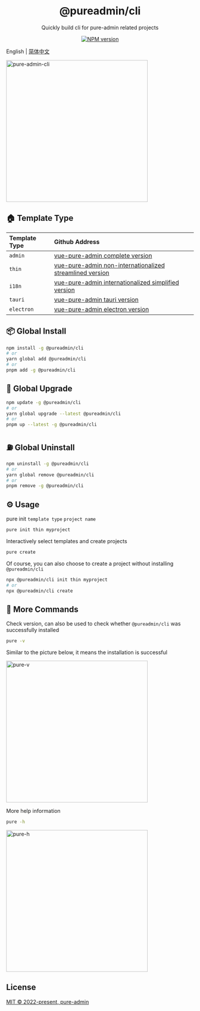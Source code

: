 <h1 align="center">@pureadmin/cli</h1>
<p align="center">Quickly build cli for pure-admin related projects</p>

<p align="center">
<a href="https://www.npmjs.com/package/@pureadmin/cli" target="__blank"><img src="https://img.shields.io/npm/v/@pureadmin/cli?color=a1b858&label=" alt="NPM version"></a>
</p>

English | [简体中文](./README.md)

<img src="https://xiaoxian521.github.io/hyperlink/gif/pure-admin-cli.gif" alt="pure-admin-cli" width="380" />

## 🏠 Template Type

| **Template Type** | **Github Address**                                                                                             |
| :---------------- | :------------------------------------------------------------------------------------------------------------- |
| `admin`           | [vue-pure-admin complete version](https://github.com/pure-admin/vue-pure-admin)                                |
| `thin`            | [vue-pure-admin non-internationalized streamlined version](https://github.com/pure-admin/pure-admin-thin)      |
| `i18n`            | [vue-pure-admin internationalized simplified version](https://github.com/pure-admin/pure-admin-thin/tree/i18n) |
| `tauri`           | [vue-pure-admin tauri version](https://github.com/pure-admin/tauri-pure-admin)                                 |
| `electron`        | [vue-pure-admin electron version](https://github.com/pure-admin/electron-pure-admin)                           |

## 📦 Global Install

```bash
npm install -g @pureadmin/cli
# or
yarn global add @pureadmin/cli
# or
pnpm add -g @pureadmin/cli
```

## 🚀 Global Upgrade

```bash
npm update -g @pureadmin/cli
# or
yarn global upgrade --latest @pureadmin/cli
# or
pnpm up --latest -g @pureadmin/cli
```

## ⛽ Global Uninstall

```bash
npm uninstall -g @pureadmin/cli
# or
yarn global remove @pureadmin/cli
# or
pnpm remove -g @pureadmin/cli
```

## ⚙️ Usage

pure init `template type` `project name`

```bash
pure init thin myproject
```

Interactively select templates and create projects

```bash
pure create
```

Of course, you can also choose to create a project without installing `@pureadmin/cli`

```bash
npx @pureadmin/cli init thin myproject
# or
npx @pureadmin/cli create
```

## 🔎 More Commands

Check version, can also be used to check whether `@pureadmin/cli` was successfully installed

```bash
pure -v
```

Similar to the picture below, it means the installation is successful

<img src="https://xiaoxian521.github.io/hyperlink/img/pureCliv.jpg" alt="pure-v" width="380" />

More help information

```bash
pure -h
```

<img src="https://xiaoxian521.github.io/hyperlink/img/pureClih.jpg" alt="pure-h" width="380" />

## License

[MIT © 2022-present, pure-admin](./LICENSE)
